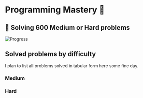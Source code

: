 # Programming Mastery :punch:

## :goal_net:  Solving 600 Medium or Hard problems 

![Progress](https://progress-bar.dev/18/?scale=600&title=InterviewGod&width=500&color=babaca&suffix=+problems+solved)

## Solved problems by difficulty
I plan to list all problems solved in tabular form here some fine day.

### Medium

### Hard

